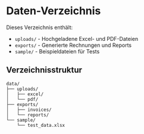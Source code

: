 # Daten-Verzeichnis

Dieses Verzeichnis enthält:
- `uploads/` - Hochgeladene Excel- und PDF-Dateien
- `exports/` - Generierte Rechnungen und Reports
- `sample/` - Beispieldateien für Tests

## Verzeichnisstruktur
```
data/
├── uploads/
│   ├── excel/
│   └── pdf/
├── exports/
│   ├── invoices/
│   └── reports/
└── sample/
    └── test_data.xlsx
```

